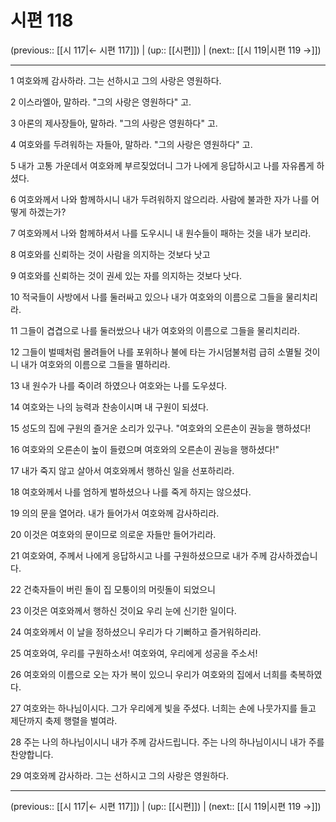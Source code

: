 # 시편 118

(previous:: [[시 117|← 시편 117]]) | (up:: [[시편]]) | (next:: [[시 119|시편 119 →]])

***




1 
여호와께 감사하라. 그는 선하시고 그의 사랑은 영원하다. 



2 
이스라엘아, 말하라. "그의 사랑은 영원하다" 고. 



3 
아론의 제사장들아, 말하라. "그의 사랑은 영원하다" 고. 



4 
여호와를 두려워하는 자들아, 말하라. "그의 사랑은 영원하다" 고. 



5 
내가 고통 가운데서 여호와께 부르짖었더니 그가 나에게 응답하시고 나를 자유롭게 하셨다. 



6 
여호와께서 나와 함께하시니 내가 두려워하지 않으리라. 사람에 불과한 자가 나를 어떻게 하겠는가? 



7 
여호와께서 나와 함께하셔서 나를 도우시니 내 원수들이 패하는 것을 내가 보리라. 



8 
여호와를 신뢰하는 것이 사람을 의지하는 것보다 낫고 



9 
여호와를 신뢰하는 것이 권세 있는 자를 의지하는 것보다 낫다. 



10 
적국들이 사방에서 나를 둘러싸고 있으나 내가 여호와의 이름으로 그들을 물리치리라. 



11 
그들이 겹겹으로 나를 둘러쌌으나 내가 여호와의 이름으로 그들을 물리치리라. 



12 
그들이 벌떼처럼 몰려들어 나를 포위하나 불에 타는 가시덤불처럼 급히 소멸될 것이니 내가 여호와의 이름으로 그들을 멸하리라. 



13 
내 원수가 나를 죽이려 하였으나 여호와는 나를 도우셨다. 



14 
여호와는 나의 능력과 찬송이시며 내 구원이 되셨다. 



15 
성도의 집에 구원의 즐거운 소리가 있구나. "여호와의 오른손이 권능을 행하셨다! 



16 
여호와의 오른손이 높이 들렸으며 여호와의 오른손이 권능을 행하셨다!" 



17 
내가 죽지 않고 살아서 여호와께서 행하신 일을 선포하리라. 



18 
여호와께서 나를 엄하게 벌하셨으나 나를 죽게 하지는 않으셨다. 



19 
의의 문을 열어라. 내가 들어가서 여호와께 감사하리라. 



20 
이것은 여호와의 문이므로 의로운 자들만 들어가리라. 



21 
여호와여, 주께서 나에게 응답하시고 나를 구원하셨으므로 내가 주께 감사하겠습니다. 



22 
건축자들이 버린 돌이 집 모퉁이의 머릿돌이 되었으니 



23 
이것은 여호와께서 행하신 것이요 우리 눈에 신기한 일이다. 



24 
여호와께서 이 날을 정하셨으니 우리가 다 기뻐하고 즐거워하리라. 



25 
여호와여, 우리를 구원하소서! 여호와여, 우리에게 성공을 주소서! 



26 
여호와의 이름으로 오는 자가 복이 있으니 우리가 여호와의 집에서 너희를 축복하였다. 



27 
여호와는 하나님이시다. 그가 우리에게 빛을 주셨다. 너희는 손에 나뭇가지를 들고 제단까지 축제 행렬을 벌여라. 



28 
주는 나의 하나님이시니 내가 주께 감사드립니다. 주는 나의 하나님이시니 내가 주를 찬양합니다. 



29 
여호와께 감사하라. 그는 선하시고 그의 사랑은 영원하다.

***

(previous:: [[시 117|← 시편 117]]) | (up:: [[시편]]) | (next:: [[시 119|시편 119 →]])
